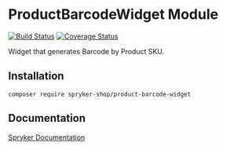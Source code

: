 # ProductBarcodeWidget Module

[![Build Status](https://travis-ci.org/spryker-shop/barcode-widget.svg)](https://travis-ci.org/spryker-shop/barcode-widget)
[![Coverage Status](https://coveralls.io/repos/github/spryker-shop/barcode-widget/badge.svg)](https://coveralls.io/github/spryker-shop/barcode-widget)

Widget that generates Barcode by Product SKU.

## Installation

```
composer require spryker-shop/product-barcode-widget
```

## Documentation

[Spryker Documentation](https://academy.spryker.com/developing_with_spryker/module_guide/modules.html)
